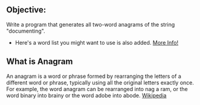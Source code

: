 ## Objective:
Write a program that generates all two-word anagrams of the string "documenting".
* Here's a word list you might want to use is also added.
[More Info!](http://selfexplanatorycode.blogspot.com/2008/08/announcing-self-documenting-code.html)
## What is Anagram
An anagram is a word or phrase formed by rearranging the letters of a different word or phrase, typically using all the original letters exactly once. For example, the word anagram can be rearranged into nag a ram, or the word binary into brainy or the word adobe into abode.
[Wikipedia](https://en.wikipedia.org/wiki/Anagram)